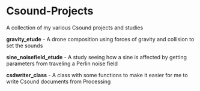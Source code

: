 # Csound-Projects

A collection of my various Csound projects and studies

**gravity_etude** - A drone composition using forces of gravity and collision to set the sounds

**sine_noisefield_etude** - A study seeing how a sine is affected by getting parameters from traveling a Perlin noise field

**csdwriter_class** - A class with some functions to make it easier for me to write Csound documents from Processing